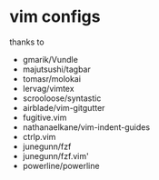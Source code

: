 # vim configs

thanks to

  * gmarik/Vundle
  * majutsushi/tagbar
  * tomasr/molokai
  * lervag/vimtex
  * scrooloose/syntastic
  * airblade/vim-gitgutter
  * fugitive.vim
  * nathanaelkane/vim-indent-guides
  * ctrlp.vim
  * junegunn/fzf
  * junegunn/fzf.vim'
  * powerline/powerline
